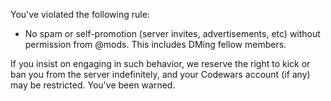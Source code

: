 You've violated the following rule:

- No spam or self-promotion (server invites, advertisements, etc) without permission from @mods. This includes DMing fellow members.

If you insist on engaging in such behavior, we reserve the right to kick or ban you from the server indefinitely, and your Codewars account (if any) may be restricted. You've been warned.
